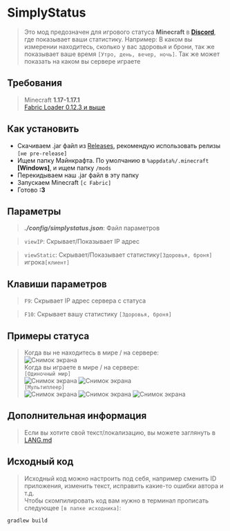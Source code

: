 # SimplyStatus
> Это мод предозначен для игрового статуса **Minecraft** в **[Discord](https://discord.com/)**, где показывает ваши статистику. Например: В каком вы измерении находитесь, сколько у вас здоровья и брони, так же показывает ваше время `[Утро, день, вечер, ночь]`. Так же может показать на каком вы сервере играете
## Требования
> Minecraft **1.17-1.17.1**<br>
> [Fabric Loader 0.12.3 и выше](https://fabricmc.net/use)
## Как установить
* Скачиваем .jar файл из [Releases](https://github.com/not-simply-kel/SimplyStatus-fabric/releases 'GitHub'), рекомендую использовать релизы `[не pre-release]`<br>
* Ищем папку Майнкрафта. По умолчанию в `%appdata%/.minecraft` **\[Windows\]**, и ищем папку `/mods`
* Перекидываем наш .jar файл в эту папку
* Запускаем Minecraft `[с Fabric]`
* Готово **:3**
## Параметры
> ***./config/simplystatus.json***: Файл параметров <br>

> `viewIP`: Скрывает/Показывает IP адрес <br>

> `viewStatic`: Скрывает/Показывает статистику`[Здоровья, броня]` игрока`[клиент]` 
## Клавиши параметров
> `F9`: Скрывает IP адрес сервера с статуса <br>

> `F10`: Скрывает вашу статистику `[Здоровья, броня]`
## Примеры статуса
> Когда вы не находитесь в мире / на сервере:<br>
> ![Снимок экрана](https://cdn.discordapp.com/attachments/906948185077973013/906948216803688488/IMG_20211107_194758.png) <br>
> Когда вы играете в мире / на сервере:<br>
> `[Одиночный мир]` <br>
> ![Снимок экрана](https://cdn.discordapp.com/attachments/906948185077973013/906948217088933918/IMG_20211107_194728.png)
> ![Снимок экрана](https://cdn.discordapp.com/attachments/906948185077973013/906948217411891210/IMG_20211107_194710.png) <br>
> `[Мультиплеер]` <br>
> ![Снимок экрана](https://cdn.discordapp.com/attachments/906948185077973013/906948217705472010/IMG_20211107_194643.png)
> ![Снимок экрана](https://cdn.discordapp.com/attachments/906948185077973013/906948218187812915/IMG_20211107_194621.png)
> ![Снимок экрана](https://cdn.discordapp.com/attachments/906948185077973013/906948218561122304/IMG_20211107_194559.png)
## Дополнительная информация
> Если вы хотите свой текст/локализацию, вы можете заглянуть в [LANG.md](https://github.com/not-simply-kel/SimplyStatus-fabric/blob/main/LANG.md)
## Исходный код
> Исходный код можно настроить под себя, например сменить ID приложения, изменить текст, исправить какие-то ошибки автора и т.д.<br>
> Чтобы скомпилировать код вам нужно в терминал прописать следующее `[в папке исходника]`:
```
gradlew build
```
